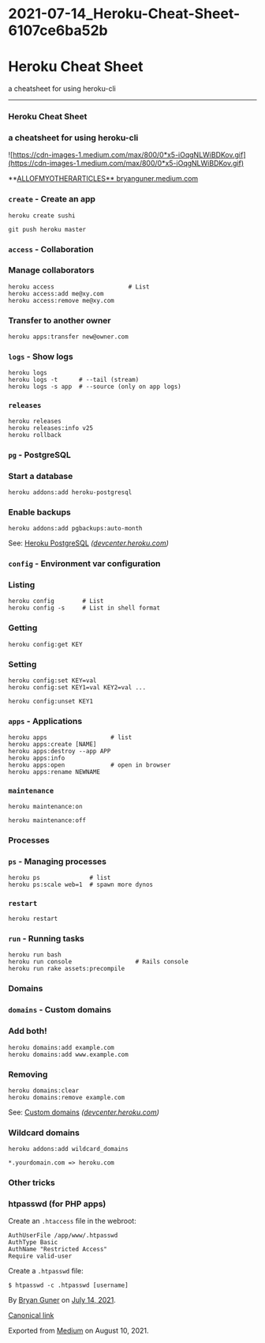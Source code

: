 # 2021-07-14_Heroku-Cheat-Sheet-6107ce6ba52b

# Heroku Cheat Sheet

a cheatsheet for using heroku-cli

---

### Heroku Cheat Sheet

### a cheatsheet for using heroku-cli

![https://cdn-images-1.medium.com/max/800/0*x5-iOqgNLWiBDKov.gif](https://cdn-images-1.medium.com/max/800/0*x5-iOqgNLWiBDKov.gif)

**[ALLOFMYOTHERARTICLES**
bryanguner.medium.com](https://bryanguner.medium.com/a-list-of-all-of-my-articles-to-link-to-future-posts-1f6f88ebdf5b)

### `create` - Create an app

```
heroku create sushi
```

```
git push heroku master
```

### `access` - Collaboration

### Manage collaborators

```
heroku access                     # List
heroku access:add me@xy.com
heroku access:remove me@xy.com
```

### Transfer to another owner

```
heroku apps:transfer new@owner.com
```

### `logs` - Show logs

```
heroku logs
heroku logs -t      # --tail (stream)
heroku logs -s app  # --source (only on app logs)
```

### `releases`

```
heroku releases
heroku releases:info v25
heroku rollback
```

### `pg` - PostgreSQL

### Start a database

```
heroku addons:add heroku-postgresql
```

### Enable backups

```
heroku addons:add pgbackups:auto-month
```

See: [Heroku PostgreSQL](https://devcenter.heroku.com/articles/heroku-postgresql) _([devcenter.heroku.com](http://devcenter.heroku.com/))_

### `config` - Environment var configuration

### Listing

```
heroku config        # List
heroku config -s     # List in shell format
```

### Getting

```
heroku config:get KEY
```

### Setting

```
heroku config:set KEY=val
heroku config:set KEY1=val KEY2=val ...
```

```
heroku config:unset KEY1
```

### `apps` - Applications

```
heroku apps                  # list
heroku apps:create [NAME]
heroku apps:destroy --app APP
heroku apps:info
heroku apps:open             # open in browser
heroku apps:rename NEWNAME
```

### `maintenance`

```
heroku maintenance:on
```

```
heroku maintenance:off
```

### Processes

### `ps` - Managing processes

```
heroku ps              # list
heroku ps:scale web=1  # spawn more dynos
```

### `restart`

```
heroku restart
```

### `run` - Running tasks

```
heroku run bash
heroku run console                  # Rails console
heroku run rake assets:precompile
```

### Domains

### `domains` - Custom domains

### Add both!

```
heroku domains:add example.com
heroku domains:add www.example.com
```

### Removing

```
heroku domains:clear
heroku domains:remove example.com
```

See: [Custom domains](https://devcenter.heroku.com/articles/custom-domains) _([devcenter.heroku.com](http://devcenter.heroku.com/))_

### Wildcard domains

```
heroku addons:add wildcard_domains
```

```
*.yourdomain.com => heroku.com
```

### Other tricks

### htpasswd (for PHP apps)

Create an `.htaccess` file in the webroot:

```
AuthUserFile /app/www/.htpasswd
AuthType Basic
AuthName "Restricted Access"
Require valid-user
```

Create a `.htpasswd` file:

```
$ htpasswd -c .htpasswd [username]
```

By [Bryan Guner](https://medium.com/@bryanguner) on [July 14, 2021](https://medium.com/p/6107ce6ba52b).

[Canonical link](https://medium.com/@bryanguner/heroku-cheat-sheet-6107ce6ba52b)

Exported from [Medium](https://medium.com/) on August 10, 2021.
